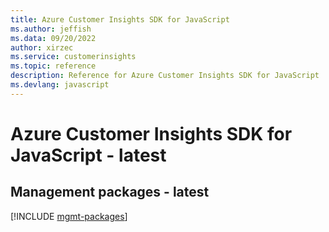 ```yaml
---
title: Azure Customer Insights SDK for JavaScript
ms.author: jeffish
ms.data: 09/20/2022
author: xirzec
ms.service: customerinsights
ms.topic: reference
description: Reference for Azure Customer Insights SDK for JavaScript
ms.devlang: javascript
---
```

# Azure Customer Insights SDK for JavaScript - latest

## Management packages - latest
[!INCLUDE [mgmt-packages](customer-insights-mgmt-index.md)]
